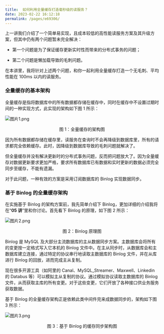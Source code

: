 ```yaml
---
title:  如何利用全量缓存打造毫秒级的读服务？
date: 2023-02-22 16:12:18
permalink: /pages/e69306/
---
```


<p data-nodeid="1105" class="">上一讲我们介绍了一个简单易实现，且成本较低的高性能读服务方案及其升级方案，但其中仍有两个问题暂未完全解决：</p>
<ul data-nodeid="1106">
<li data-nodeid="1107">
<p data-nodeid="1108">第一个问题是为了保证缓存更新实时性而带来的分布式事务的问题；</p>
</li>
<li data-nodeid="1109">
<p data-nodeid="1110">第二个问题是懒加载导致的毛刺问题。</p>
</li>
</ul>
<p data-nodeid="1111">在本讲里，我将针对上述两个问题，和你一起利用全量缓存打造一个无毛刺、平均性能在 100ms 以内的读服务。</p>
<h3 data-nodeid="1112">全量缓存的基本架构</h3>
<p data-nodeid="1113">全量缓存是指将数据库中的所有数据都存储在缓存中，同时在缓存中不设置过期时间的一种实现方式，此实现的架构如下图 1 所示：</p>
<p data-nodeid="1114"><img src="https://s0.lgstatic.com/i/image2/M01/05/F8/CgpVE2ABd_GAJL0AAAFkMI1YwU4141.png" alt="图片1.png" data-nodeid="1203"></p>
<div data-nodeid="1115"><p style="text-align:center">图 1：全量缓存的架构图</p></div>
<p data-nodeid="1116">因为所有数据都存储在缓存里，读服务在查询时不会再降级到数据库里，所有的请求都完全依赖缓存。此时，因降级到数据库导致的毛刺问题就解决了。</p>
<p data-nodeid="1117">但全量缓存并没有解决更新时的分布式事务问题，反而把问题放大了。因为全量缓存对数据更新要求更加严格，要求所有数据库已有数据和实时更新的数据必须完全同步至缓存，不能有遗漏。</p>
<p data-nodeid="1118">对于此问题，一种有效的方案是采用订阅数据库的 Binlog 实现数据同步。</p>
<h3 data-nodeid="1119">基于 Binlog 的全量缓存架构</h3>
<p data-nodeid="1120">在实施基于 Binlog 的架构方案前，我先简单介绍下 Binlog，更加详细的介绍我将在“<strong data-nodeid="1213">05 讲</strong>”里和你讨论。首先看下 Binlog 的原理，如下图 2 所示：</p>
<p data-nodeid="1121"><img src="https://s0.lgstatic.com/i/image2/M01/05/F6/Cip5yGABeA2AOa1fAAI_L-iG_j4329.png" alt="图片2.png" data-nodeid="1216"></p>
<div data-nodeid="1122"><p style="text-align:center">图 2：Binlog 原理图</p></div>
<p data-nodeid="1123">Binlog 是 MySQL 及大部分主流数据库的主从数据同步方案。主数据库会将所有的变更按一定格式写入它本机的 Binlog 文件中。在主从同步时，从数据库会和主数据库建立连接，通过特定的协议串行地读取主数据库的 Binlog 文件，并在从库进行 Binlog 的回放，进而完成主从复制。</p>
<p data-nodeid="1124">现在很多开源工具（如阿里的 Canal、MySQL_Streamer、Maxwell、Linkedin 的 Databus 等）可以模拟主从复制的协议。通过模拟协议读取主数据库的 Binlog 文件，从而获取主库的所有变更。对于这些变更，它们开放了各种接口供业务服务获取数据。</p>
<p data-nodeid="1125">基于 Binlog 的全量缓存架构正是依赖此类中间件完来成数据同步的，架构如下图 3 所示：</p>
<p data-nodeid="1126"><img src="https://s0.lgstatic.com/i/image2/M01/05/F6/Cip5yGABeDCAYarfAAFnB1IDAUU439.png" alt="图片3.png" data-nodeid="1224"></p>
<div data-nodeid="5703" class=""><p style="text-align:center">图 3：基于 Binlog 的缓存同步架构图</p></div>
